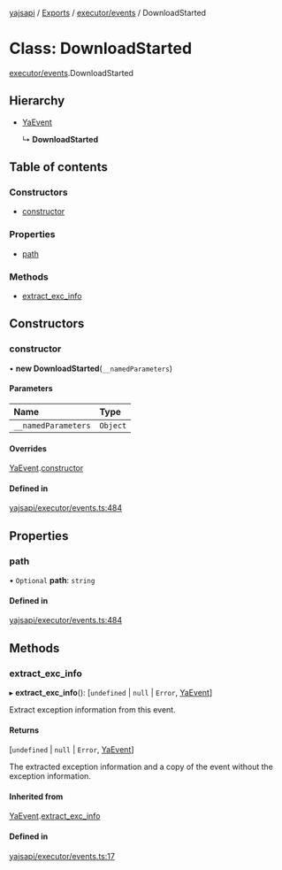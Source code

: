 [yajsapi](../README.md) / [Exports](../modules.md) / [executor/events](../modules/executor_events.md) / DownloadStarted

# Class: DownloadStarted

[executor/events](../modules/executor_events.md).DownloadStarted

## Hierarchy

- [YaEvent](executor_events.yaevent.md)

  ↳ **DownloadStarted**

## Table of contents

### Constructors

- [constructor](executor_events.downloadstarted.md#constructor)

### Properties

- [path](executor_events.downloadstarted.md#path)

### Methods

- [extract\_exc\_info](executor_events.downloadstarted.md#extract_exc_info)

## Constructors

### constructor

• **new DownloadStarted**(`__namedParameters`)

#### Parameters

| Name | Type |
| :------ | :------ |
| `__namedParameters` | `Object` |

#### Overrides

[YaEvent](executor_events.yaevent.md).[constructor](executor_events.yaevent.md#constructor)

#### Defined in

[yajsapi/executor/events.ts:484](https://github.com/golemfactory/yajsapi/blob/8f42a91/yajsapi/executor/events.ts#L484)

## Properties

### path

• `Optional` **path**: `string`

#### Defined in

[yajsapi/executor/events.ts:484](https://github.com/golemfactory/yajsapi/blob/8f42a91/yajsapi/executor/events.ts#L484)

## Methods

### extract\_exc\_info

▸ **extract_exc_info**(): [`undefined` \| ``null`` \| `Error`, [YaEvent](executor_events.yaevent.md)]

Extract exception information from this event.

#### Returns

[`undefined` \| ``null`` \| `Error`, [YaEvent](executor_events.yaevent.md)]

The extracted exception information and a copy of the event without the exception information.

#### Inherited from

[YaEvent](executor_events.yaevent.md).[extract_exc_info](executor_events.yaevent.md#extract_exc_info)

#### Defined in

[yajsapi/executor/events.ts:17](https://github.com/golemfactory/yajsapi/blob/8f42a91/yajsapi/executor/events.ts#L17)
